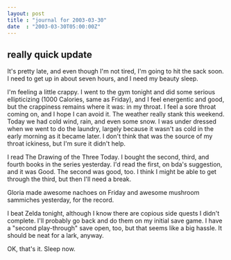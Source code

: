 ```yaml
---
layout: post
title : "journal for 2003-03-30"
date  : "2003-03-30T05:00:00Z"
---
```



## really quick update

It's pretty late, and even though I'm not tired, I'm going to hit the sack soon.  I need to get up in about seven hours, and I need my beauty sleep.

I'm feeling a little crappy.  I went to the gym tonight and did some serious ellipticizing (1000 Calories, same as Friday), and I feel energentic and good, but the crappiness remains where it was: in my throat.  I feel a sore throat coming on, and I hope I can avoid it.  The weather really stank this weekend. Today we had cold wind, rain, and even some snow.  I was under dressed when we went to do the laundry, largely because it wasn't as cold in the early morning as it became later.  I don't think that was the source of my throat ickiness, but I'm sure it didn't help.

I read The Drawing of the Three Today.  I bought the second, third, and fourth books in the series yesterday.  I'd read the first, on bda's suggestion, and it was Good.  The second was good, too.  I think I might be able to get through the third, but then I'll need a break.

Gloria made awesome nachoes on Friday and awesome mushroom sammiches yesterday, for the record.

I beat Zelda tonight, although I know there are copious side quests I didn't complete.  I'll probably go back and do them on my initial save game.  I have a "second play-through" save open, too, but that seems like a big hassle.  It should be neat for a lark, anyway.

OK, that's it.  Sleep now.

